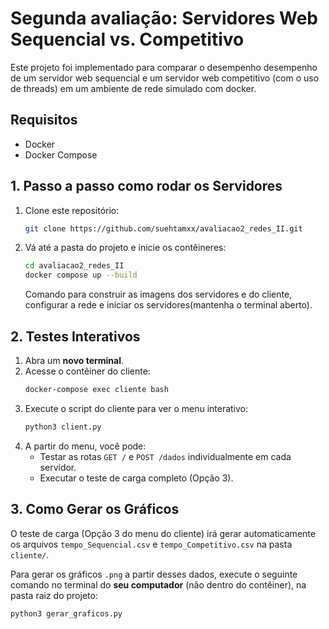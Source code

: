 # Segunda avaliação: Servidores Web Sequencial vs. Competitivo

Este projeto foi implementado para comparar o desempenho desempenho de um servidor web sequencial e um servidor web competitivo (com o uso de threads) em um ambiente de rede simulado com docker.

## Requisitos
* Docker
* Docker Compose

## 1. Passo a passo como rodar os Servidores

1. Clone este repositório:
   ```bash
   git clone https://github.com/suehtamxx/avaliacao2_redes_II.git
   ```
2. Vá até a pasta do projeto e inicie os contêineres:
   ```bash
   cd avaliacao2_redes_II
   docker compose up --build
   ```
   Comando para construir as imagens dos servidores e do cliente, configurar a rede e iniciar os servidores(mantenha o terminal aberto).

## 2. Testes Interativos

1.  Abra um **novo terminal**.
2.  Acesse o contêiner do cliente:
    ```bash
    docker-compose exec cliente bash
    ```
3.  Execute o script do cliente para ver o menu interativo:
    ```bash
    python3 client.py
    ```
4.  A partir do menu, você pode:
    * Testar as rotas `GET /` e `POST /dados` individualmente em cada servidor.
    * Executar o teste de carga completo (Opção 3).

## 3. Como Gerar os Gráficos

O teste de carga (Opção 3 do menu do cliente) irá gerar automaticamente os arquivos `tempo_Sequencial.csv` e `tempo_Competitivo.csv` na pasta `cliente/`.

Para gerar os gráficos `.png` a partir desses dados, execute o seguinte comando no terminal do **seu computador** (não dentro do contêiner), na pasta raiz do projeto:

```bash
python3 gerar_graficos.py